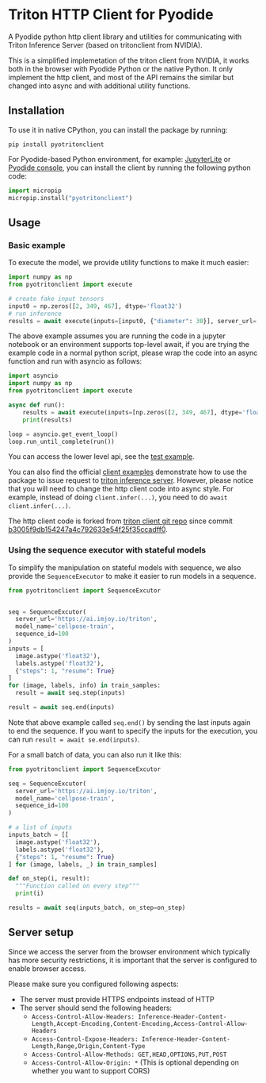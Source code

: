 # Triton HTTP Client for Pyodide

A Pyodide python http client library and utilities for communicating with Triton Inference Server (based on tritonclient from NVIDIA).


This is a simplified implemetation of the triton client from NVIDIA, it works both in the browser with Pyodide Python or the native Python.
It only implement the http client, and most of the API remains the similar but changed into async and with additional utility functions.

## Installation

To use it in native CPython, you can install the package by running:
```
pip install pyotritonclient
```

For Pyodide-based Python environment, for example: [JupyterLite](https://jupyterlite.readthedocs.io/en/latest/_static/lab/index.html) or [Pyodide console](https://pyodide-cdn2.iodide.io/dev/full/console.html), you can install the client by running the following python code:
```python
import micropip
micropip.install("pyotritonclient")
```
## Usage

### Basic example
To execute the model, we provide utility functions to make it much easier:
```python
import numpy as np
from pyotritonclient import execute

# create fake input tensors
input0 = np.zeros([2, 349, 467], dtype='float32')
# run inference
results = await execute(inputs=[input0, {"diameter": 30}], server_url='https://ai.imjoy.io/triton', model_name='cellpose-python')
```

The above example assumes you are running the code in a jupyter notebook or an environment supports top-level await, if you are trying the example code in a normal python script, please wrap the code into an async function and run with asyncio as follows:
```python
import asyncio
import numpy as np
from pyotritonclient import execute

async def run():
    results = await execute(inputs=[np.zeros([2, 349, 467], dtype='float32'), {"diameter": 30}], server_url='https://ai.imjoy.io/triton', model_name='cellpose-python')
    print(results)

loop = asyncio.get_event_loop()
loop.run_until_complete(run())
```

You can access the lower level api, see the [test example](./tests/test_client.py).

You can also find the official [client examples](https://github.com/triton-inference-server/client/tree/main/src/python/examples) demonstrate how to use the 
package to issue request to [triton inference server](https://github.com/triton-inference-server/server). However, please notice that you will need to
change the http client code into async style. For example, instead of doing `client.infer(...)`, you need to do `await client.infer(...)`.

The http client code is forked from [triton client git repo](https://github.com/triton-inference-server/client) since commit [b3005f9db154247a4c792633e54f25f35ccadff0](https://github.com/triton-inference-server/client/tree/b3005f9db154247a4c792633e54f25f35ccadff0).


### Using the sequence executor with stateful models
To simplify the manipulation on stateful models with sequence, we also provide the `SequenceExecutor` to make it easier to run models in a sequence.
```python
from pyotritonclient import SequenceExcutor


seq = SequenceExcutor(
  server_url='https://ai.imjoy.io/triton',
  model_name='cellpose-train',
  sequence_id=100
)
inputs = [
  image.astype('float32'),
  labels.astype('float32'),
  {"steps": 1, "resume": True}
]
for (image, labels, info) in train_samples:
  result = await seq.step(inputs)

result = await seq.end(inputs)
```

Note that above example called `seq.end()` by sending the last inputs again to end the sequence. If you want to specify the inputs for the execution, you can run `result = await se.end(inputs)`.

For a small batch of data, you can also run it like this:
```python
from pyotritonclient import SequenceExcutor

seq = SequenceExcutor(
  server_url='https://ai.imjoy.io/triton',
  model_name='cellpose-train',
  sequence_id=100
)

# a list of inputs
inputs_batch = [[
  image.astype('float32'),
  labels.astype('float32'),
  {"steps": 1, "resume": True}
] for (image, labels, _) in train_samples]

def on_step(i, result):
  """Function called on every step"""
  print(i)

results = await seq(inputs_batch, on_step=on_step)
```



## Server setup
Since we access the server from the browser environment which typically has more security restrictions, it is important that the server is configured to enable browser access.

Please make sure you configured following aspects:
 * The server must provide HTTPS endpoints instead of HTTP
 * The server should send the following headers:
    - `Access-Control-Allow-Headers: Inference-Header-Content-Length,Accept-Encoding,Content-Encoding,Access-Control-Allow-Headers`
    - `Access-Control-Expose-Headers: Inference-Header-Content-Length,Range,Origin,Content-Type`
    - `Access-Control-Allow-Methods: GET,HEAD,OPTIONS,PUT,POST`
    - `Access-Control-Allow-Origin: *` (This is optional depending on whether you want to support CORS)
